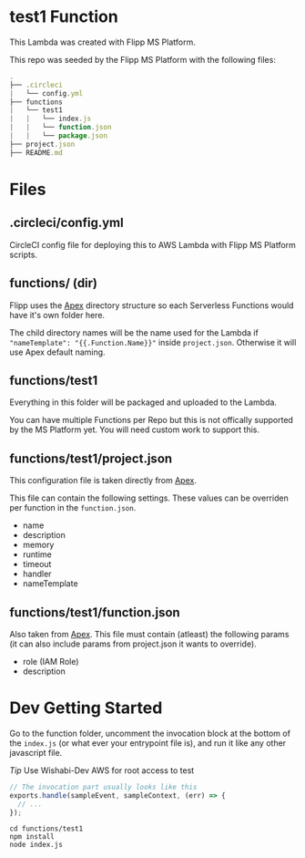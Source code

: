 # test1 Function

This Lambda was created with Flipp MS Platform.

This repo was seeded by the Flipp MS Platform with the following files:

```js
.
├── .circleci
|   └── config.yml
├── functions
|   └── test1
|   |   └── index.js
|   |   └── function.json
|   |   └── package.json
├── project.json
├── README.md
```

# Files

## .circleci/config.yml

CircleCI config file for deploying this to AWS Lambda with Flipp MS Platform scripts.

## functions/ (dir)

Flipp uses the [Apex](http://apex.run/) directory structure so each Serverless Functions would have it's own folder here. 

The child directory names will be the name used for the Lambda if `"nameTemplate": "{{.Function.Name}}"` inside `project.json`.  Otherwise it will use Apex default naming.

## functions/test1

Everything in this folder will be packaged and uploaded to the Lambda.

You can have multiple Functions per Repo but this is not offically supported by the MS Platform yet.  You will need custom work to support this.

## functions/test1/project.json

This configuration file is taken directly from [Apex](http://apex.run/).

This file can contain the following settings.  These values can be overriden per function in the `function.json`.  

* name
* description
* memory
* runtime
* timeout
* handler
* nameTemplate 

## functions/test1/function.json

Also taken from [Apex](http://apex.run/).  This file must contain (atleast) the following params (it can also include params from project.json it wants to override).

* role (IAM Role)
* description

# Dev Getting Started

Go to the function folder, uncomment the invocation block at the bottom of the `index.js` (or what ever your entrypoint file is), and run it like any other javascript file.

*Tip* Use Wishabi-Dev AWS for root access to test

```js
// The invocation part usually looks like this
exports.handle(sampleEvent, sampleContext, (err) => {
  // ...
});
```

```
cd functions/test1
npm install
node index.js
```